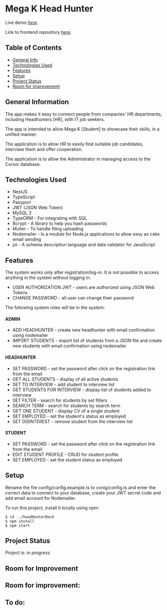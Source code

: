 # Mega K Head Hunter

Live demo [_here_](https://headhunter-g3.networkmanager.pl/).

Link to frontend repository [_here_](https://github.com/konradmlecz/headHunterFront).

## Table of Contents
* [General Info](#general-information)
* [Technologies Used](#technologies-used)
* [Features](#features)
* [Setup](#setup)
* [Project Status](#project-status)
* [Room for Improvement](#room-for-improvement)


## General Information
The app makes it easy to connect people from companies' HR departments, including Headhunters [HR], with IT job seekers.

The app is intended to allow Mega K [Student] to showcase their skills, in a unified manner.

The application is to allow HR to easily find suitable job candidates, interview them and offer cooperation.

The application is to allow the Administrator in managing access to the Cursor database.


## Technologies Used
- NestJS
- TypeScript
- Passport
- JWT (JSON Web Token)
- MySQL 2
- TypeORM - For integrating with SQL
- Bcrypt - A library to help you hash passwords
- Multer - To handle filing uploading
- Nodemailer - Is a module for Node.js applications to allow easy as cake email sending
- joi - A schema description language and data validator for JavaScript


## Features
The system works only after registration/log-in. It is not possible to access anything in the system without logging in.

- USER AUTHORIZATION JWT - users are authorized using JSON Web Tokens
- CHANGE PASSWORD - all user can change their password

The following system roles will be in the system:

#### ADMIN
- ADD HEADHUNTER - create new headhunter with email confirmation using nodemailer
- IMPORT STUDENTS - import list of students from a JSON file and create new students with email confirmation using nodemailer 

#### HEADHUNTER
- SET PASSWORD - set the password after click on the registration link from the email
- GET ALL STUDENTS - display of all active students
- SET TO INTERVIEW - add student to interview list
- GET STUDENTS FOR INTERVIEW - display list of students added to interview
- SET FILTER - search for students by set filters
- SEARCH TERM - search for students by search term
- GET ONE STUDENT - display CV of a single student
- SET EMPLOYED - set the student's status as employed
- SET DISINTEREST - remove student from the interview list

#### STUDENT
- SET PASSWORD - set the password after click on the registration link from the email
- EDIT STUDENT PROFILE - CRUD for student profile
- SET EMPLOYED - set the student status as employed


## Setup
Rename the file config/config.example.ts to conig/config.ts and enter the correct data to connect to your database, create your JWT secret code and add email account for Nodemailer.

To run this project, install it locally using npm:

```
$ cd ../headHunterBack
$ npm install
$ npm start
```

## Project Status
Project is: _in progress_


## Room for Improvement


Room for improvement:
-

To do:
-
